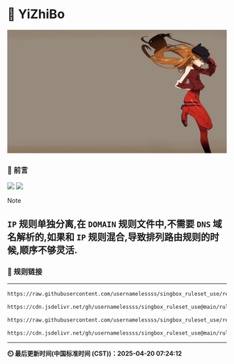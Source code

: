 
# 🧸 YiZhiBo
![](https://raw.githubusercontent.com/usernamelessss/picture-bed/main/images/202504042256831.jpg)
### 📣 前言
![](https://shields.io/badge/-移除重复规则-ff69b4) ![](https://shields.io/badge/-IP&nbsp;规则单独存放不与&nbsp;DOMAIN&nbsp;等混合-green)
> [!NOTE]
**`IP` 规则单独分离,在 `DOMAIN` 规则文件中,不需要 `DNS` 域名解析的,如果和 `IP` 规则混合,导致排列路由规则的时候,顺序不够灵活.**
---

###  🔗 规则链接
---

```url
https://raw.githubusercontent.com/usernamelessss/singbox_ruleset_use/refs/heads/main/rule/YiZhiBo/YiZhiBo_No_IP.json
```

```url
https://cdn.jsdelivr.net/gh/usernamelessss/singbox_ruleset_use@main/rule/YiZhiBo/YiZhiBo_No_IP.json
```

```url
https://raw.githubusercontent.com/usernamelessss/singbox_ruleset_use/refs/heads/main/rule/YiZhiBo/YiZhiBo_No_IP.srs
```

```url
https://cdn.jsdelivr.net/gh/usernamelessss/singbox_ruleset_use@main/rule/YiZhiBo/YiZhiBo_No_IP.srs
```

---
**⏲️ 最后更新时间(中国标准时间 (CST))：2025-04-20 07:24:12**